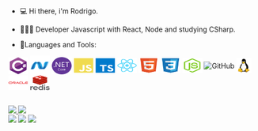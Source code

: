  - 💻 Hi there, i'm Rodrigo.
- 👨🏼‍💻 Developer Javascript with React, Node and studying CSharp. 

- 🎯Languages and Tools:

<div style="display: inline_block">
 <p>
  <img align="center" alt="CSharp" height="35" width="40" src="https://raw.githubusercontent.com/devicons/devicon/master/icons/csharp/csharp-original.svg">
  <img align="center" alt="dotnet" height="40" width="40" src="https://github.com/devicons/devicon/blob/master/icons/dot-net/dot-net-original.svg"> 
  <img align="center" alt="dotnetcore" height="35" width="40" src="https://github.com/devicons/devicon/blob/master/icons/dotnetcore/dotnetcore-original.svg"> 
  <img align="center" alt="Js" height="30" width="40" src="https://raw.githubusercontent.com/devicons/devicon/master/icons/javascript/javascript-plain.svg">
  <img align="center" alt="Ts" height="30" width="40" src="https://github.com/devicons/devicon/blob/master/icons/typescript/typescript-original.svg"> 
  <img align="center" alt="React" height="30" width="40" src="https://raw.githubusercontent.com/devicons/devicon/master/icons/react/react-original.svg">
  <img align="center" alt="HTML" height="30" width="40" src="https://raw.githubusercontent.com/devicons/devicon/master/icons/html5/html5-original.svg">
  <img align="center" alt="CSS" height="30" width="40" src="https://raw.githubusercontent.com/devicons/devicon/master/icons/css3/css3-original.svg">
  <img align="center" alt="node" height="30" width="40" src="https://github.com/devicons/devicon/blob/master/icons/nodejs/nodejs-original.svg"> 
   <img align="center" height="30" width="30"alt="GitHub" src="https://cdn3.iconfinder.com/data/icons/inficons/512/github.png" />
   <img align="center" alt="linux" height="30" width="30" src="https://raw.githubusercontent.com/github/explore/80688e429a7d4ef2fca1e82350fe8e3517d3494d/topics/linux/linux.png"/>
 <img align="center" alt="oracle" height="30" width="40" src="https://raw.githubusercontent.com/devicons/devicon/master/icons/oracle/oracle-original.svg">
 <img align="center" alt="redis" height="30" width="40" src="https://raw.githubusercontent.com/devicons/devicon/master/icons/redis/redis-original-wordmark.svg">
 </p>
</div><br>

 <div>  
  <a href="https://github.com/rodrigoczlopes">
  <img height="180m" src="https://github-readme-stats.vercel.app/api?username=rodrigoczlopes&show_icons=true&theme=ocean_dark&include_all_commits=true&count_private=true&hide_border=true"/>
  <img height="180m" src="https://github-readme-stats.vercel.app/api/top-langs/?username=rodrigoczlopes&layout=compact&langs_count=8&theme=ocean_dark&hide_border=true&include_all_commits=true&count_private=true"/>   
  </br>

</div>
  
 
<div> 
  <a href="https://www.instagram.com/rodrigoczlopes/" target="_blank"><img src="https://img.shields.io/badge/-Instagram-%23333?style=for-the-badge&logo=instagram&logoColor=orange" target="_blank" target="_blank"></a>
  <a href = "mailto:rodrigoczlopes@gmail.com"><img src="https://img.shields.io/badge/-Gmail-%23333?style=for-the-badge&logo=gmail&logoColor=red" target="_blank"></a>
  <a href="https://www.linkedin.com/in/rodrigo-lopes-a83a13166/" target="_blank"><img src="https://img.shields.io/badge/-LinkedIn-%230077B5?style=for-the-badge&logo=linkedin&logoColor=white" target="_blank"></a> 
   
   
</div>


